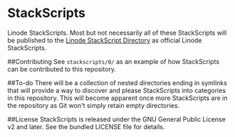 # StackScripts
Linode StackScripts. Most but not necessarily all of these StackScripts will be published to the [Linode StackScript Directory](https://www.linode.com/stackscripts) as official Linode StackScripts.

##Contributing
See `stackscripts/0/` as an example of how StackScripts can be contributed to this repository.

##To-do
There will be a collection of nested directories ending in symlinks that will provide a way to discover and please StackScripts into categories in this repository. This will become apparent once more StackScripts are in the repository as Git won't simply retain empty directories.

##License
StackScripts is released under the GNU General Public License v2 and later. See the bundled LICENSE file for details.
